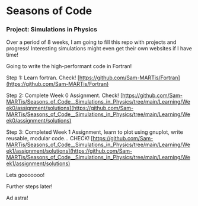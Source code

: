 # Seasons of Code

### Project: Simulations in Physics

Over a period of 8 weeks, I am going to fill this repo with projects and progress! 
Interesting simulations might even get their own websites if I have time! 

Going to write the high-performant code in Fortran!


Step 1: Learn fortran. Check!
[https://github.com/Sam-MARTis/Fortran](https://github.com/Sam-MARTis/Fortran)

Step 2: Complete Week 0 Assignment. Check!
[https://github.com/Sam-MARTis/Seasons_of_Code__Simulations_in_Physics/tree/main/Learning/Week0/assignment/solutions](https://github.com/Sam-MARTis/Seasons_of_Code__Simulations_in_Physics/tree/main/Learning/Week0/assignment/solutions)

Step 3: Completed Week 1 Assignment, learn to plot using gnuplot, write reusable, modular code... CHECK!
[https://github.com/Sam-MARTis/Seasons_of_Code__Simulations_in_Physics/tree/main/Learning/Week1/assignment/solutions](https://github.com/Sam-MARTis/Seasons_of_Code__Simulations_in_Physics/tree/main/Learning/Week1/assignment/solutions)

Lets gooooooo!

Further steps later!


Ad astra!

